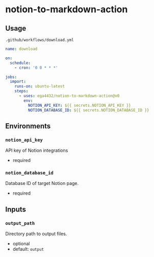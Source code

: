 # notion-to-markdown-action

## Usage

`.github/workflows/download.yml`

```yaml
name: download

on:
  schedule:
    - cron: '0 0 * * *'

jobs:
  import:
    runs-on: ubuntu-latest
    steps:
      - uses: ega4432/notion-to-markdown-action@v0
        env:
          NOTION_API_KEY: ${{ secrets.NOTION_API_KEY }}
          NOTION_DATABASE_ID: ${{ secrets.NOTION_DATABASE_ID }}
```

## Environments

### `notion_api_key`

API key of Notion integrations

- required

### `notion_database_id`

Database ID of target Notion page.

- required

## Inputs

### `output_path`

Directory path to output files.

- optional
- default: `output`
